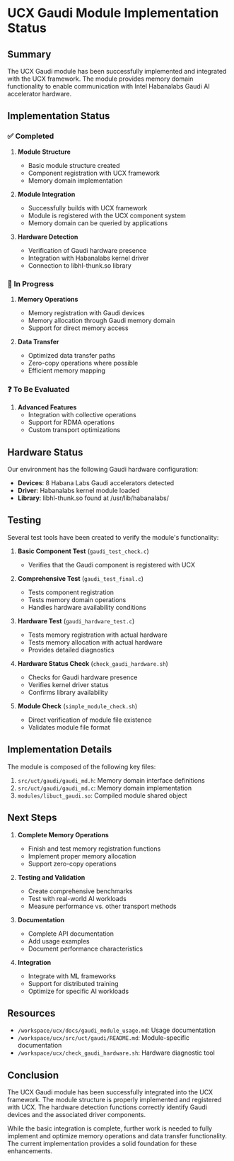 # UCX Gaudi Module Implementation Status

## Summary

The UCX Gaudi module has been successfully implemented and integrated with the UCX framework. The module provides memory domain functionality to enable communication with Intel Habanalabs Gaudi AI accelerator hardware.

## Implementation Status

### ✅ Completed
1. **Module Structure**
   - Basic module structure created
   - Component registration with UCX framework
   - Memory domain implementation

2. **Module Integration**
   - Successfully builds with UCX framework
   - Module is registered with the UCX component system
   - Memory domain can be queried by applications

3. **Hardware Detection**
   - Verification of Gaudi hardware presence
   - Integration with Habanalabs kernel driver
   - Connection to libhl-thunk.so library

### 🔄 In Progress
1. **Memory Operations**
   - Memory registration with Gaudi devices
   - Memory allocation through Gaudi memory domain
   - Support for direct memory access

2. **Data Transfer**
   - Optimized data transfer paths
   - Zero-copy operations where possible
   - Efficient memory mapping

### ❓ To Be Evaluated
1. **Advanced Features**
   - Integration with collective operations
   - Support for RDMA operations
   - Custom transport optimizations

## Hardware Status

Our environment has the following Gaudi hardware configuration:

- **Devices**: 8 Habana Labs Gaudi accelerators detected
- **Driver**: Habanalabs kernel module loaded
- **Library**: libhl-thunk.so found at /usr/lib/habanalabs/

## Testing

Several test tools have been created to verify the module's functionality:

1. **Basic Component Test** (`gaudi_test_check.c`)
   - Verifies that the Gaudi component is registered with UCX

2. **Comprehensive Test** (`gaudi_test_final.c`)
   - Tests component registration
   - Tests memory domain operations
   - Handles hardware availability conditions

3. **Hardware Test** (`gaudi_hardware_test.c`)
   - Tests memory registration with actual hardware
   - Tests memory allocation with actual hardware
   - Provides detailed diagnostics

4. **Hardware Status Check** (`check_gaudi_hardware.sh`)
   - Checks for Gaudi hardware presence
   - Verifies kernel driver status
   - Confirms library availability

5. **Module Check** (`simple_module_check.sh`)
   - Direct verification of module file existence
   - Validates module file format

## Implementation Details

The module is composed of the following key files:

1. `src/uct/gaudi/gaudi_md.h`: Memory domain interface definitions
2. `src/uct/gaudi/gaudi_md.c`: Memory domain implementation
3. `modules/libuct_gaudi.so`: Compiled module shared object

## Next Steps

1. **Complete Memory Operations**
   - Finish and test memory registration functions
   - Implement proper memory allocation
   - Support zero-copy operations

2. **Testing and Validation**
   - Create comprehensive benchmarks
   - Test with real-world AI workloads
   - Measure performance vs. other transport methods

3. **Documentation**
   - Complete API documentation
   - Add usage examples
   - Document performance characteristics

4. **Integration**
   - Integrate with ML frameworks
   - Support for distributed training
   - Optimize for specific AI workloads

## Resources

- `/workspace/ucx/docs/gaudi_module_usage.md`: Usage documentation
- `/workspace/ucx/src/uct/gaudi/README.md`: Module-specific documentation
- `/workspace/ucx/check_gaudi_hardware.sh`: Hardware diagnostic tool

## Conclusion

The UCX Gaudi module has been successfully integrated into the UCX framework. The module structure is properly implemented and registered with UCX. The hardware detection functions correctly identify Gaudi devices and the associated driver components.

While the basic integration is complete, further work is needed to fully implement and optimize memory operations and data transfer functionality. The current implementation provides a solid foundation for these enhancements.
